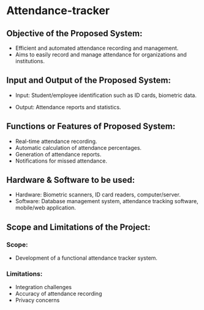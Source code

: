 # Attendance-tracker
## Objective of the Proposed System:
- Efficient and automated attendance recording and management.
- Aims to easily record and manage attendance for organizations and institutions.


## Input and Output of the Proposed System:
- Input: Student/employee identification such as ID cards, biometric data.

- Output: Attendance reports and statistics.

## Functions or Features of Proposed System:

- Real-time attendance recording.
- Automatic calculation of attendance percentages.
- Generation of attendance reports.
- Notifications for missed attendance.

## Hardware & Software to be used:
- Hardware: Biometric scanners, ID card readers, computer/server.
- Software: Database management system, attendance tracking software, mobile/web application.

## Scope and Limitations of the Project:
### Scope: 
+ Development of a functional attendance tracker system.

### Limitations: 
+ Integration challenges
+ Accuracy of attendance recording
+ Privacy concerns
